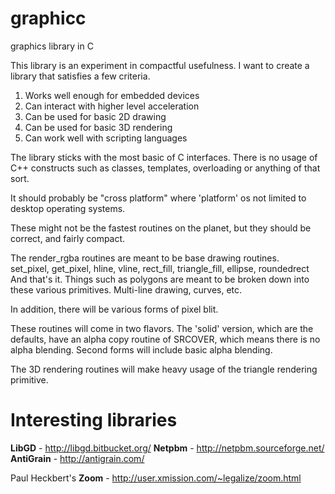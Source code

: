 graphicc
========

graphics library in C

This library is an experiment in compactful usefulness.  I want
to create a library that satisfies a few criteria.

1. Works well enough for embedded devices
2. Can interact with higher level acceleration
3. Can be used for basic 2D drawing
4. Can be used for basic 3D rendering
5. Can work well with scripting languages

The library sticks with the most basic of C interfaces.  There
is no usage of C++ constructs such as classes, templates, overloading
or anything of that sort.

It should probably be "cross platform" where 'platform' os not
limited to desktop operating systems.

These might not be the fastest routines on the planet, but they
should be correct, and fairly compact.

The render_rgba routines are meant to be base drawing routines.  
set_pixel, get_pixel, hline, vline, rect_fill, triangle_fill, ellipse, roundedrect
And that's it.  Things such as polygons are meant to be broken down into these various
primitives.  Multi-line drawing, curves, etc.

In addition, there will be various forms of pixel blit.

These routines will come in two flavors.  The 'solid' version, which are the defaults, 
have an alpha copy routine of SRCOVER, which means there is no alpha blending.  Second
forms will include basic alpha blending.

The 3D rendering routines will make heavy usage of the triangle rendering primitive.

Interesting libraries
=====================
**LibGD** - http://libgd.bitbucket.org/
**Netpbm** - http://netpbm.sourceforge.net/
**AntiGrain** - http://antigrain.com/

Paul Heckbert's **Zoom** - http://user.xmission.com/~legalize/zoom.html
